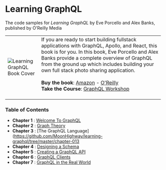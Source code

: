 Learning GraphQL
=================
The code samples for *Learning GraphQL* by Eve Porcello and Alex Banks, published by O'Reilly Media

|          |          |
|----------|----------|
| ![Learning GraphQL Book Cover](https://raw.githubusercontent.com/MoonHighway/learning-graphql/master/learning-graphql.jpg) | If you are ready to start building fullstack applications with GraphQL, Apollo, and React, this book is for you. In this book, Eve Porcello and Alex Banks provide a complete overview of GraphQL from the ground up which includes building your own full stack photo sharing application.<br><br> __Buy the book__: [Amazon](https://www.amazon.com/Learning-GraphQL-Declarative-Fetching-Modern/dp/1492030716) - [O'Reilly](http://shop.oreilly.com/product/0636920137269.do) <br>__Take the Course__: [GraphQL Workshop](https://www.graphqlworkshop.com)<br><br>  |

### Table of Contents

* __Chapter 1__ : [Welcome To GraphQL](https://github.com/MoonHighway/learning-graphql/tree/master/chapter-01)
* __Chapter 2__ : [Graph Theory](https://github.com/MoonHighway/learning-graphql/tree/master/chapter-02)
* __Chapter 3__ : [The GraphQL Language](https://github.com/MoonHighway/learning-graphql/tree/master/chapter-013
* __Chapter 4__ : [Designing a Schema](https://github.com/MoonHighway/learning-graphql/tree/master/chapter-04)
* __Chapter 5__ : [Creating a GraphQL API](https://github.com/MoonHighway/learning-graphql/tree/master/chapter-05)
* __Chapter 6__ : [GraphQL Clients](https://github.com/MoonHighway/learning-graphql/tree/master/chapter-06)
* __Chapter 7__ : [GraphQL in the Real World](https://github.com/MoonHighway/learning-graphql/tree/master/chapter-07)
